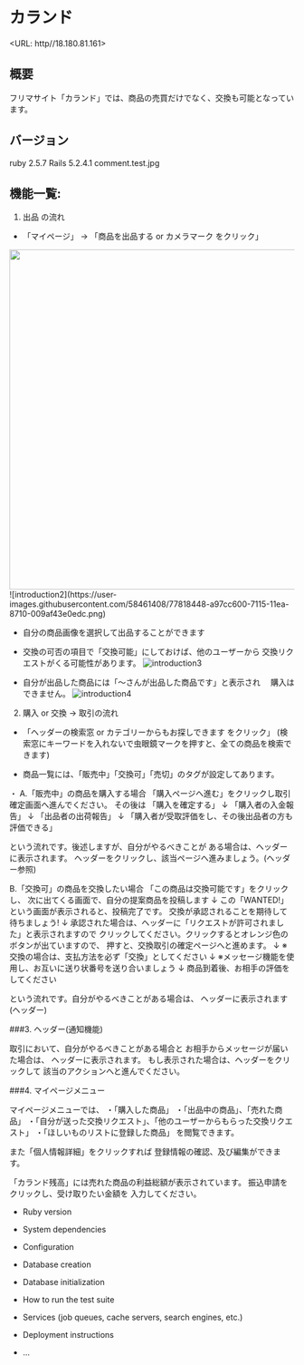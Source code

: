 # カランド

<URL: http//18.180.81.161>
## 概要
フリマサイト「カランド」では、商品の売買だけでなく、交換も可能となっています。

## バージョン
ruby 2.5.7
Rails 5.2.4.1
comment.test.jpg

## 機能一覧:

1. 出品 の流れ

* 「マイページ」 → 「商品を出品する or カメラマーク をクリック」
<img width="600px" src="https://user-images.githubusercontent.com/58461408/77818420-76d2cd80-7115-11ea-8c78-98515d3309fc.png">
![introduction2](https://user-images.githubusercontent.com/58461408/77818448-a97cc600-7115-11ea-8710-009af43e0edc.png)



* 自分の商品画像を選択して出品することができます
* 交換の可否の項目で「交換可能」にしておけば、他のユーザーから
  交換リクエストがくる可能性があります。
![introduction3](https://user-images.githubusercontent.com/58461408/77818455-c618fe00-7115-11ea-83bc-1c72330056df.png)


* 自分が出品した商品には「～さんが出品した商品です」と表示され
　購入はできません。
![introduction4](https://user-images.githubusercontent.com/58461408/77818465-e779ea00-7115-11ea-93db-c12f926965aa.png)


2. 購入 or 交換 → 取引の流れ

* 「ヘッダーの検索窓 or カテゴリーからもお探しできます をクリック」
(検索窓にキーワードを入れないで虫眼鏡マークを押すと、全ての商品を検索できます)

* 商品一覧には、「販売中」「交換可」「売切」のタグが設定してあります。


・ A.「販売中」の商品を購入する場合
「購入ページへ進む」をクリックし取引確定画面へ進んでください。
その後は
「購入を確定する」
 ↓
「購入者の入金報告」
 ↓
「出品者の出荷報告」
 ↓
「購入者が受取評価をし、その後出品者の方も評価できる」

という流れです。後述しますが、自分がやるべきことが
ある場合は、ヘッダーに表示されます。
ヘッダーをクリックし、該当ページへ進みましょう。(ヘッダー参照)



 B.「交換可」の商品を交換したい場合
「この商品は交換可能です」をクリックし、
次に出てくる画面で、自分の提案商品を投稿します
 ↓
この「WANTED!」という画面が表示されると、投稿完了です。
交換が承認されることを期待して待ちましょう!
 ↓
承認された場合は、ヘッダーに「リクエストが許可されました」と表示されますので
クリックしてください。クリックするとオレンジ色のボタンが出ていますので、
押すと、交換取引の確定ページへと進めます。
 ↓
※交換の場合は、支払方法を必ず「交換」としてください
 ↓
※メッセージ機能を使用し、お互いに送り状番号を送り合いましょう
 ↓
商品到着後、お相手の評価をしてください

という流れです。自分がやるべきことがある場合は、
ヘッダーに表示されます(ヘッダー)

###3. ヘッダー(通知機能)

取引において、自分がやるべきことがある場合と
お相手からメッセージが届いた場合は、
ヘッダーに表示されます。
もし表示された場合は、ヘッダーをクリックして
該当のアクションへと進んでください。

###4. マイページメニュー

マイページメニューでは、
・「購入した商品」
・「出品中の商品」、「売れた商品」
・「自分が送った交換リクエスト」、「他のユーザーからもらった交換リクエスト」
・「ほしいものリストに登録した商品」
を閲覧できます。

また「個人情報詳細」をクリックすれば
登録情報の確認、及び編集ができます。

「カランド残高」には売れた商品の利益総額が表示されています。
振込申請をクリックし、受け取りたい金額を
入力してください。





* Ruby version

* System dependencies

* Configuration

* Database creation

* Database initialization

* How to run the test suite

* Services (job queues, cache servers, search engines, etc.)

* Deployment instructions

* ...
